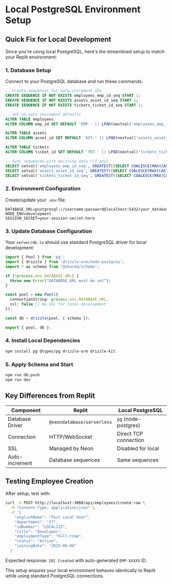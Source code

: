 # Local PostgreSQL Environment Setup

## Quick Fix for Local Development

Since you're using local PostgreSQL, here's the streamlined setup to match your Replit environment:

### 1. Database Setup
Connect to your PostgreSQL database and run these commands:

```sql
-- Create sequences for auto-increment IDs
CREATE SEQUENCE IF NOT EXISTS employees_emp_id_seq START 1;
CREATE SEQUENCE IF NOT EXISTS assets_asset_id_seq START 1;
CREATE SEQUENCE IF NOT EXISTS tickets_ticket_id_seq START 1;

-- Set up auto-increment defaults
ALTER TABLE employees 
ALTER COLUMN emp_id SET DEFAULT 'EMP-' || LPAD(nextval('employees_emp_id_seq')::TEXT, 5, '0');

ALTER TABLE assets 
ALTER COLUMN asset_id SET DEFAULT 'AST-' || LPAD(nextval('assets_asset_id_seq')::TEXT, 5, '0');

ALTER TABLE tickets 
ALTER COLUMN ticket_id SET DEFAULT 'TKT-' || LPAD(nextval('tickets_ticket_id_seq')::TEXT, 6, '0');

-- Sync sequences with existing data (if any)
SELECT setval('employees_emp_id_seq', GREATEST((SELECT COALESCE(MAX(CAST(SUBSTRING(emp_id FROM 5) AS INTEGER)), 0) FROM employees WHERE emp_id ~ '^EMP-[0-9]+$') + 1, 1));
SELECT setval('assets_asset_id_seq', GREATEST((SELECT COALESCE(MAX(CAST(SUBSTRING(asset_id FROM 5) AS INTEGER)), 0) FROM assets WHERE asset_id ~ '^AST-[0-9]+$') + 1, 1));
SELECT setval('tickets_ticket_id_seq', GREATEST((SELECT COALESCE(MAX(CAST(SUBSTRING(ticket_id FROM 5) AS INTEGER)), 0) FROM tickets WHERE ticket_id ~ '^TKT-[0-9]+$') + 1, 1));
```

### 2. Environment Configuration
Create/update your `.env` file:
```env
DATABASE_URL=postgresql://username:password@localhost:5432/your_database_name
NODE_ENV=development
SESSION_SECRET=your-session-secret-here
```

### 3. Update Database Configuration
Your `server/db.ts` should use standard PostgreSQL driver for local development:

```typescript
import { Pool } from 'pg';
import { drizzle } from 'drizzle-orm/node-postgres';
import * as schema from "@shared/schema";

if (!process.env.DATABASE_URL) {
  throw new Error("DATABASE_URL must be set");
}

const pool = new Pool({
  connectionString: process.env.DATABASE_URL,
  ssl: false // No SSL for local development
});

const db = drizzle(pool, { schema });

export { pool, db };
```

### 4. Install Local Dependencies
```bash
npm install pg @types/pg drizzle-orm drizzle-kit
```

### 5. Apply Schema and Start
```bash
npm run db:push
npm run dev
```

## Key Differences from Replit

| Component | Replit | Local PostgreSQL |
|-----------|--------|------------------|
| Database Driver | `@neondatabase/serverless` | `pg` (node-postgres) |
| Connection | HTTP/WebSocket | Direct TCP connection |
| SSL | Managed by Neon | Disabled for local |
| Auto-increment | Database sequences | Same sequences |

## Testing Employee Creation

After setup, test with:
```bash
curl -X POST http://localhost:3000/api/employees/create-raw \
  -H "Content-Type: application/json" \
  -d '{
    "englishName": "Test Local User",
    "department": "IT",
    "idNumber": "LOCAL123",
    "title": "Developer",
    "employmentType": "Full-time",
    "status": "Active",
    "joiningDate": "2025-08-04"
  }'
```

Expected response: `201 Created` with auto-generated `EMP-XXXXX` ID.

This setup ensures your local environment behaves identically to Replit while using standard PostgreSQL connections.